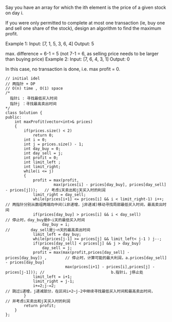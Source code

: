 Say you have an array for which the ith element is the price of a given stock on day i.

If you were only permitted to complete at most one transaction (ie, buy one and sell one share of the stock), design an algorithm to find the maximum profit.

Example 1:
Input: [7, 1, 5, 3, 6, 4]
Output: 5

max. difference = 6-1 = 5 (not 7-1 = 6, as selling price needs to be larger than buying price)
Example 2:
Input: [7, 6, 4, 3, 1]
Output: 0

In this case, no transaction is done, i.e. max profit = 0.

```
// initial idel
// 两指针 + DP
// O(n) time , O(1) space
/*
  指针i : 寻找最低买入时间
  指针j ：寻找最高卖出时间
*/
class Solution {
public:
    int maxProfit(vector<int>& prices) 
    {
        if(prices.size() < 2)
            return 0;
        int i = 0;
        int j = prices.size() - 1;
        int day_buy = 0;
        int day_sell = j;
        int profit = 0;
        int limit_left ;
        int limit_right;
        while(i <= j)
        {
            profit = max(profit,  
                     max(prices[i] - prices[day_buy], prices[day_sell] - prices[j]));   // 考虑i天卖出和j天买入时的利润
            limit_right = day_sell;
            while(prices[i+1] <= prices[i] && i < limit_right-1) i++;     // 两指针分别从数组两端向中间(i非递增，j非递减)移动寻找局部最低买入时间，最高卖出时间
            if(prices[day_buy] > prices[i] && i < day_sell)               // 停止时，day_buy是0~i天的最低买入时间
                day_buy = i;                                              //         day_sell是j~n天的最高卖出时间
            limit_left = day_buy;
            while(prices[j-1] >= prices[j] && limit_left< j-1 ) j--;
            if(prices[day_sell] < prices[j] && j > day_buy)
                day_sell = j;
            profit = max(max(profit,prices[day_sell] - prices[day_buy]) ,        // 停止时，计算可能的最大利润，a.prices[day_sell] - prices[day_buy]
                          max(prices[i+1] - prices[i],prices[j] - prices[j-1])); //                             b.指针i，j停止处
            limit_left = i+1;
            limit_right = j-1;
            i+=2;j-=2;                                                  // 跳过i递增，j递减部分，在区间i+2~j-2中继续寻找最低买入时间和最高卖出时间，
        }                                                               // 并考虑i天卖出和j天买入时的利润
        return profit;
    }
};
```